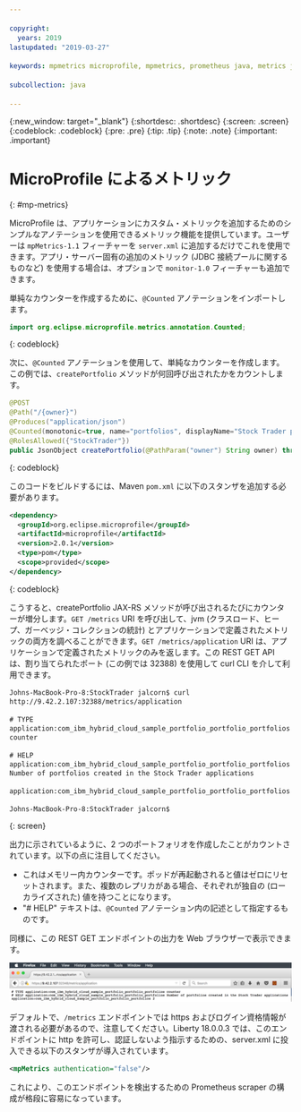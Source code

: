 ```yaml
---

copyright:
  years: 2019
lastupdated: "2019-03-27"

keywords: mpmetrics microprofile, mpmetrics, prometheus java, metrics java, microprofile metrics

subcollection: java

---
```


{:new_window: target="_blank"}
{:shortdesc: .shortdesc}
{:screen: .screen}
{:codeblock: .codeblock}
{:pre: .pre}
{:tip: .tip}
{:note: .note}
{:important: .important}

# MicroProfile によるメトリック
{: #mp-metrics}

MicroProfile は、アプリケーションにカスタム・メトリックを追加するためのシンプルなアノテーションを使用できるメトリック機能を提供しています。ユーザーは `mpMetrics-1.1` フィーチャーを `server.xml` に追加するだけでこれを使用できます。アプリ・サーバー固有の追加のメトリック (JDBC 接続プールに関するものなど) を使用する場合は、オプションで `monitor-1.0` フィーチャーも追加できます。

単純なカウンターを作成するために、`@Counted` アノテーションをインポートします。

```java
import org.eclipse.microprofile.metrics.annotation.Counted;
```
{: codeblock}

次に、`@Counted` アノテーションを使用して、単純なカウンターを作成します。この例では、`createPortfolio` メソッドが何回呼び出されたかをカウントします。

```java
@POST
@Path("/{owner}")
@Produces("application/json")
@Counted(monotonic=true, name="portfolios", displayName="Stock Trader portfolios", description="Number of portfolios created in the Stock Trader applications")
@RolesAllowed({"StockTrader"})
public JsonObject createPortfolio(@PathParam("owner") String owner) throws SQLException {
```
{: codeblock}

このコードをビルドするには、Maven `pom.xml` に以下のスタンザを追加する必要があります。

```xml
<dependency>
  <groupId>org.eclipse.microprofile</groupId>
  <artifactId>microprofile</artifactId>
  <version>2.0.1</version>
  <type>pom</type>
  <scope>provided</scope>
</dependency>
```
{: codeblock}

こうすると、createPortfolio JAX-RS メソッドが呼び出されるたびにカウンターが増分します。`GET /metrics` URI を呼び出して、jvm (クラスロード、ヒープ、ガーベッジ・コレクションの統計) とアプリケーションで定義されたメトリックの両方を調べることができます。`GET /metrics/application` URI は、アプリケーションで定義されたメトリックのみを返します。この REST GET API は、割り当てられたポート (この例では 32388) を使用して curl CLI を介して利用できます。

```
Johns-MacBook-Pro-8:StockTrader jalcorn$ curl http://9.42.2.107:32388/metrics/application

# TYPE application:com_ibm_hybrid_cloud_sample_portfolio_portfolio_portfolios counter

# HELP application:com_ibm_hybrid_cloud_sample_portfolio_portfolio_portfolios Number of portfolios created in the Stock Trader applications

application:com_ibm_hybrid_cloud_sample_portfolio_portfolio_portfolios

Johns-MacBook-Pro-8:StockTrader jalcorn$
```
{: screen}

出力に示されているように、2 つのポートフォリオを作成したことがカウントされています。以下の点に注目してください。

- これはメモリー内カウンターです。ポッドが再起動されると値はゼロにリセットされます。また、複数のレプリカがある場合、それぞれが独自の (ローカライズされた) 値を持つことになります。
- "# HELP" テキストは、`@Counted` アノテーション内の記述として指定するものです。

同様に、この REST GET エンドポイントの出力を Web ブラウザーで表示できます。

![RESTGET エンドポイントを表示する Web ブラウザー](images/microprofile-metrics-image1.png "REST GET エンドポイントを表示する Web ブラウザー")

デフォルトで、`/metrics` エンドポイントでは https およびログイン資格情報が渡される必要があるので、注意してください。Liberty 18.0.0.3 では、このエンドポイントに http を許可し、認証しないよう指示するための、server.xml に投入できる以下のスタンザが導入されています。

```xml
<mpMetrics authentication="false"/>
```

これにより、このエンドポイントを検出するための Prometheus scraper の構成が格段に容易になっています。
